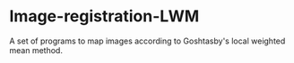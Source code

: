# Image-registration-LWM
A set of programs to map images according to Goshtasby's local weighted mean method.
